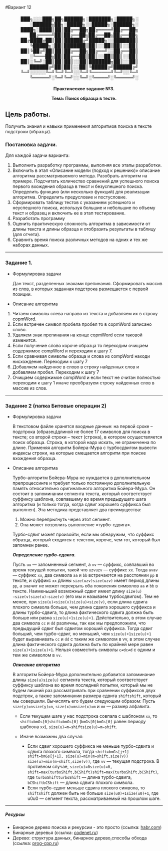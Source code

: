 #Вариант 12
<h4 align="center"> 
  
███╗░░░███╗██╗██████╗░███████╗░█████╗░  ░██████╗██╗░█████╗░░█████╗░██████╗░
████╗░████║██║██╔══██╗██╔════╝██╔══██╗  ██╔════╝██║██╔══██╗██╔══██╗██╔══██╗
██╔████╔██║██║██████╔╝█████╗░░███████║  ╚█████╗░██║███████║██║░░██║██║░░██║
██║╚██╔╝██║██║██╔══██╗██╔══╝░░██╔══██║  ░╚═══██╗██║██╔══██║██║░░██║██║░░██║
██║░╚═╝░██║██║██║░░██║███████╗██║░░██║  ██████╔╝██║██║░░██║╚█████╔╝██████╔╝
╚═╝░░░░░╚═╝╚═╝╚═╝░░╚═╝╚══════╝╚═╝░░╚═╝  ╚═════╝░╚═╝╚═╝░░╚═╝░╚════╝░╚═════╝░
  
</h4>

<h4 align = "center">
  Практическое задание №3.
  
  Тема: Поиск образца в тесте.
</h4>

## Цель работы.

Получить знания и навыки применения алгоритмов поиска в тексте подстроки (образца).

### Постановка задачи.

Для каждой задачи варианта:
1. Выполнить разработку программы, выполняя все этапы разработки.
2. Включить в этап «Описание модели (подход к решению)» описание алгоритма рассматриваемого метода. Разобрать алгоритм на примере. Подсчитать количество сравнений для успешного поиска первого вхождения образца в текст и безуспешного поиска. Определить функцию (или несколько функций) для реализации алгоритма. Определить предусловие и постусловие.
3. Сформировать таблицу тестов с указанием успешного и неуспешного поиска, используя большие и небольшие по объему текст и образец и включить ее в этап тестирование.
4. Разработать программу
5. Оценить практическую сложность алгоритма в зависимости от длины текста и длины образца и отобразить результаты в таблицу (для отчета).
6. Сравнить время поиска различных методов на одних и тех же наборах данных.

---
### Задание 1.
- Формулировка задачи

  Дан текст, разделенных знаками препинания. Сформировать массив из слов, в которых заданная подстрока размещается с первой позиции.
  
- Описание алгоритма
  
1. Читаем символы слева направо из текста и добавляем их в строку copmWord.
2. Если встречен символ пробела пробел то в copmWord записано слово.
3. Удаляем знак препинания на конце copmWord если таковой изменится.
4. Если получение слово короче образца то переходим очищаем содержимое compWord и переходим к шагу 7.
5. Если сравнивая символы образца и слова из compWord находи нисхождение. Переходим к шагу 7
6. Добавляем найденное в слово в строку найденных слов и добавляем пробел. Переходим к шагу 7
7. Очищаем содержимое compWord и если текст не считан полностью переходим к шагу 1 иначе преобразуем строку найденных слов в массив из слов.
  
---
### Задание 2 (папка Битовые операции 2)

- Формулировка задачи

    В текстовом файле хранятся входные данные: на первой сроке – подстрока (образец)длиной не более 17 символов для поиска в тексте; со второй строки – текст (строка), в котором осуществляется поиск образца. Строка, в которой надо искать, не ограниченна по длине. Применяя алгоритм Бойера-Мура с турбосдвигом вывести индексы строки, на которые смещается алгоритм при поиске вхождения образца.
  
- Описание алгоритма
  
    Турбо-алгоритм Бойера-Мура не нуждается в дополнительном препроцессинге и требует только постоянную дополнительную память относительно оригинального алгоритма Бойера-Мура. Он состоит в запоминании сегмента текста, который соответствует суффиксу шаблона, совпавшему во время предыдущего шага алгоритма (и только тогда, когда сдвиг хорошего суффикса был выполнен). Эта методика представляет два преимущества: 
    1. Можно перепрыгнуть через этот сегмент. 
    2. Она может позволить выполнение «турбо-сдвига». 
    
    Турбо-сдвиг может произойти, если мы обнаружим, что суффикс образца, который сходится с текстом, короче, чем тот, который был запомнен ранее.

    ***Определение турбо-сдвига.***
    
    Пусть ``uu`` — запомненный сегмент, а ``vv`` — cуффикс, совпавший во время текущей попытки, такой что ``uzvuzv`` — суффикс ``xx``. Тогда ``avav`` — суффикс ``xx``, два символа ``aa`` и ``bb`` встречаются на расстоянии ``pp`` в тексте, и суффикс ``xx`` длины ``size(uzv)size(uzv)`` имеет период длины ``pp``, а значит не может перекрыть оба появления символов ``aa`` и ``bb`` в тексте. Наименьший возможный сдвиг имеет длину ``size(u)−size(v)size(u)−size(v)`` (его мы и называем турбосдвигом). Тем не менее, при ``size(u)<size(v)size(u)<size(v)``, если длина сдвига плохого символа больше, чем длина сдвига хорошего суффикса и длины турбо-сдвига, то длина фактического сдвига должна быть больше или равна ``size(u)+1size(u)+1``. Действительно, в этом случае два символа ``cc`` и ``dd`` различны, так как мы предположили, что предыдущий сдвиг был сдвигом хороший суффикса. Тогда сдвиг больший, чем турбо-сдвиг, но меньший, чем ``size(u)+1size(u)+1`` будет выравнивать ``cc`` и ``dd`` с таким же символом в vv, в этом случае длина фактического сдвига должна быть по крайней мере равен ``size(u)+1size(u)+1``. Нельзя совместить символы ``c≠dc≠d`` с одним и тем же символом в ``vv``. 
    
    ***Описание алгоритма***
    
    В алгоритм Бойера-Мура дополнительно добавится запоминание длины ``size(u)size(u)`` сегмента текста, который соответствует суффиксу шаблона во время последней попытки, который мы не будем лишний раз рассматривать при сравнении суффиксов двух подстрок, а также запоминании размера сдвига ``shiftshift``, который мы совершили. Вычислять его будем следующим образом: Пусть ``size(y)=nsize(y)=n``, ``size(x)=msize(x)=m`` и ``σσ`` — размер алфавита. 
    
    -   Если текущем шаге у нас подстрока совпала с шаблоном ``xx``, то ``shift=bmGs[0]shift=bmGs[0]`` (``bmGs[0]bmGs[0]`` равен периоду шаблона ``xx``), ``size(u)=m−shiftsize(u)=m−shift``.
    
    -   Иначе возможны два случая: 
        -   Если сдвиг хорошего суффикса не меньше турбо-сдвига и сдвига плохого символа, тогда ``shift=bmGs[j+1] shift=bmGs[j+1], size(u)=min(m−shift,size(v)) size(u)=min(m−shift,size(v))``, где ``vv`` — текущая подстрока. В противном случае, ``size(u)=0size(u)=0, shift=max(turboShift,bCShift)shift=max(turboShift,bCShift)``, где ``turboShiftturboShift`` — длина турбо-сдвига, ``bCShiftbCShift`` — длина сдвига плохого символа. 
        -   Если турбо-сдвиг меньше сдвига плохого символа, то ``shiftshift`` должен быть не больше ``size(u0)+1size(u0)+1``, где u0u0 — сегмент текста, рассматриваемый на прошлом шаге.
  
---
##### Ресурсы
- Бинарное дерево поиска и рекурсии - это просто (ссылка: [habr.com](https://habr.com/ru/post/267855/))
- Бинарные деревья (ссылка: [codenet.ru](http://www.codenet.ru/progr/alg/btree.php))
- Дерево: структура данных, бинарное дерево,способы обхода (ссылка: [prog-cpp.ru](https://prog-cpp.ru/data-tree/))
